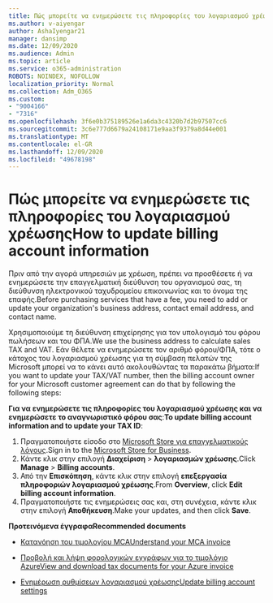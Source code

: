 ```yaml
---
title: Πώς μπορείτε να ενημερώσετε τις πληροφορίες του λογαριασμού χρέωσης
ms.author: v-aiyengar
author: AshaIyengar21
manager: dansimp
ms.date: 12/09/2020
ms.audience: Admin
ms.topic: article
ms.service: o365-administration
ROBOTS: NOINDEX, NOFOLLOW
localization_priority: Normal
ms.collection: Adm_O365
ms.custom:
- "9004166"
- "7316"
ms.openlocfilehash: 3f6e0b375189526e1a6da3c4320b7d2b97507cc6
ms.sourcegitcommit: 3c6e777d6679a24108171e9aa3f9379a8d44e001
ms.translationtype: MT
ms.contentlocale: el-GR
ms.lasthandoff: 12/09/2020
ms.locfileid: "49678198"
---
```

# <a name="how-to-update-billing-account-information"></a><span data-ttu-id="3c123-102">Πώς μπορείτε να ενημερώσετε τις πληροφορίες του λογαριασμού χρέωσης</span><span class="sxs-lookup"><span data-stu-id="3c123-102">How to update billing account information</span></span>

<span data-ttu-id="3c123-103">Πριν από την αγορά υπηρεσιών με χρέωση, πρέπει να προσθέσετε ή να ενημερώσετε την επαγγελματική διεύθυνση του οργανισμού σας, τη διεύθυνση ηλεκτρονικού ταχυδρομείου επικοινωνίας και το όνομα της επαφής.</span><span class="sxs-lookup"><span data-stu-id="3c123-103">Before purchasing services that have a fee, you need to add or update your organization's business address, contact email address, and contact name.</span></span>

<span data-ttu-id="3c123-104">Χρησιμοποιούμε τη διεύθυνση επιχείρησης για τον υπολογισμό του φόρου πωλήσεων και του ΦΠΑ.</span><span class="sxs-lookup"><span data-stu-id="3c123-104">We use the business address to calculate sales TAX and VAT.</span></span> <span data-ttu-id="3c123-105">Εάν θέλετε να ενημερώσετε τον αριθμό φόρου/ΦΠΑ, τότε ο κάτοχος του λογαριασμού χρέωσης για τη σύμβαση πελατών της Microsoft μπορεί να το κάνει αυτό ακολουθώντας τα παρακάτω βήματα:</span><span class="sxs-lookup"><span data-stu-id="3c123-105">If you want to update your TAX/VAT number, then the billing account owner for your Microsoft customer agreement can do that by following the following steps:</span></span>

<span data-ttu-id="3c123-106">**Για να ενημερώσετε τις πληροφορίες του λογαριασμού χρέωσης και να ενημερώσετε το αναγνωριστικό φόρου σας**:</span><span class="sxs-lookup"><span data-stu-id="3c123-106">**To update billing account information and to update your TAX ID**:</span></span>

1. <span data-ttu-id="3c123-107">Πραγματοποιήστε είσοδο στο [Microsoft Store για επαγγελματικούς λόγους](https://businessstore.microsoft.com/).</span><span class="sxs-lookup"><span data-stu-id="3c123-107">Sign in to the [Microsoft Store for Business](https://businessstore.microsoft.com/).</span></span>
1. <span data-ttu-id="3c123-108">Κάντε κλικ στην επιλογή **Διαχείριση**  >  **λογαριασμών χρέωσης**.</span><span class="sxs-lookup"><span data-stu-id="3c123-108">Click **Manage** > **Billing accounts**.</span></span>
1. <span data-ttu-id="3c123-109">Από την **Επισκόπηση**, κάντε κλικ στην επιλογή **επεξεργασία πληροφοριών λογαριασμού χρέωσης**.</span><span class="sxs-lookup"><span data-stu-id="3c123-109">From **Overview**, click **Edit billing account information**.</span></span>
1. <span data-ttu-id="3c123-110">Πραγματοποιήστε τις ενημερώσεις σας και, στη συνέχεια, κάντε κλικ στην επιλογή **Αποθήκευση**.</span><span class="sxs-lookup"><span data-stu-id="3c123-110">Make your updates, and then click **Save**.</span></span> 

<span data-ttu-id="3c123-111">**Προτεινόμενα έγγραφα**</span><span class="sxs-lookup"><span data-stu-id="3c123-111">**Recommended documents**</span></span>

- [<span data-ttu-id="3c123-112">Κατανόηση του τιμολογίου MCA</span><span class="sxs-lookup"><span data-stu-id="3c123-112">Understand your MCA invoice</span></span>](https://docs.microsoft.com/azure/cost-management-billing/understand/mca-understand-your-invoice)

- [<span data-ttu-id="3c123-113">Προβολή και λήψη φορολογικών εγγράφων για το τιμολόγιο Azure</span><span class="sxs-lookup"><span data-stu-id="3c123-113">View and download tax documents for your Azure invoice</span></span>](https://docs.microsoft.com/azure/cost-management-billing/understand/mca-download-tax-document)

- [<span data-ttu-id="3c123-114">Ενημέρωση ρυθμίσεων λογαριασμού χρέωσης</span><span class="sxs-lookup"><span data-stu-id="3c123-114">Update billing account settings</span></span>](https://docs.microsoft.com/microsoft-store/update-microsoft-store-for-business-account-settings)  
